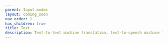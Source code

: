 ```yaml
---
parent: Input modes
layout: coming_soon
nav_order: 1
has_children: true
title: Text
description: Text-to-text machine translation, text-to-speech machine translation, text-to-image machine translation
---
```

